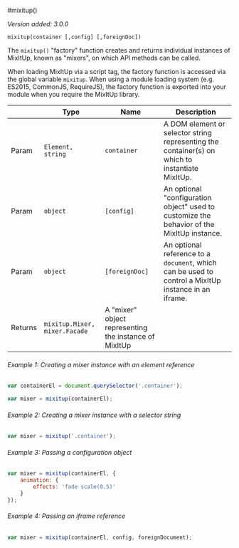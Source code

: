 #mixitup()

*Version added: 3.0.0*

`mixitup(container [,config] [,foreignDoc])`

The `mixitup()` "factory" function creates and returns individual instances
of MixItUp, known as "mixers", on which API methods can be called.

When loading MixItUp via a script tag, the factory function is accessed
via the global variable `mixitup`. When using a module loading
system (e.g. ES2015, CommonJS, RequireJS), the factory function is
exported into your module when you require the MixItUp library.

|   |Type | Name | Description
|---|--- | --- | ---
|Param   |`Element, string` | `container` | A DOM element or selector string representing the container(s) on which to instantiate MixItUp.
|Param   |`object` | `[config]` | An optional "configuration object" used to customize the behavior of the MixItUp instance.
|Param   |`object` | `[foreignDoc]` | An optional reference to a `document`, which can be used to control a MixItUp instance in an iframe.
|Returns |`mixitup.Mixer, mixer.Facade` | A "mixer" object representing the instance of MixItUp

###### Example 1: Creating a mixer instance with an element reference

```js
var containerEl = document.querySelector('.container');

var mixer = mixitup(containerEl);
```
###### Example 2: Creating a mixer instance with a selector string

```js
var mixer = mixitup('.container');
```
###### Example 3: Passing a configuration object

```js
var mixer = mixitup(containerEl, {
    animation: {
        effects: 'fade scale(0.5)'
    }
});
```
###### Example 4: Passing an iframe reference

```js
var mixer = mixitup(containerEl, config, foreignDocument);
```
